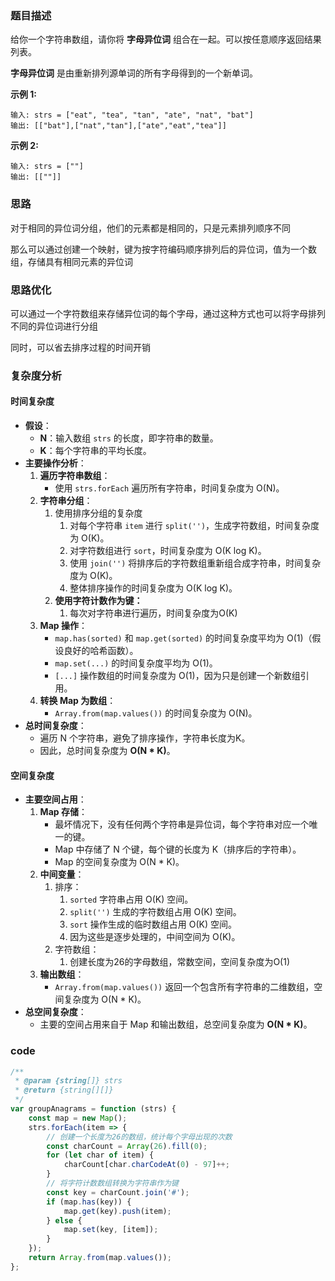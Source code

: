 ### 题目描述

给你一个字符串数组，请你将 **字母异位词** 组合在一起。可以按任意顺序返回结果列表。

**字母异位词** 是由重新排列源单词的所有字母得到的一个新单词。

**示例 1:**

```
输入: strs = ["eat", "tea", "tan", "ate", "nat", "bat"]
输出: [["bat"],["nat","tan"],["ate","eat","tea"]]
```

**示例 2:**

```
输入: strs = [""]
输出: [[""]]
```

### 思路

对于相同的异位词分组，他们的元素都是相同的，只是元素排列顺序不同

那么可以通过创建一个映射，键为按字符编码顺序排列后的异位词，值为一个数组，存储具有相同元素的异位词

### 思路优化

可以通过一个字符数组来存储异位词的每个字母，通过这种方式也可以将字母排列不同的异位词进行分组

同时，可以省去排序过程的时间开销

### 复杂度分析

#### 时间复杂度

- **假设**：
  - **N**：输入数组 `strs` 的长度，即字符串的数量。
  - **K**：每个字符串的平均长度。
- **主要操作分析**：
  1. **遍历字符串数组**：
     - 使用 `strs.forEach` 遍历所有字符串，时间复杂度为 O(N)。
  2. **字符串分组**：
     1. 使用排序分组的复杂度
        1. 对每个字符串 `item` 进行 `split('')`，生成字符数组，时间复杂度为 O(K)。
        2. 对字符数组进行 `sort`，时间复杂度为 O(K log K)。
        3. 使用 `join('')` 将排序后的字符数组重新组合成字符串，时间复杂度为 O(K)。
        4. 整体排序操作的时间复杂度为 O(K log K)。
     2. **使用字符计数作为键：**
        1. 每次对字符串进行遍历，时间复杂度为O(K)
  3. **Map 操作**：
     - `map.has(sorted)` 和 `map.get(sorted)` 的时间复杂度平均为 O(1)（假设良好的哈希函数）。
     - `map.set(...)` 的时间复杂度平均为 O(1)。
     - `[...]` 操作数组的时间复杂度为 O(1)，因为只是创建一个新数组引用。
  4. **转换 Map 为数组**：
     - `Array.from(map.values())` 的时间复杂度为 O(N)。
- **总时间复杂度**：
  - 遍历 N 个字符串，避免了排序操作，字符串长度为K。
  - 因此，总时间复杂度为 **O(N \* K)**。

#### 空间复杂度

- **主要空间占用**：
  1. **Map 存储**：
     - 最坏情况下，没有任何两个字符串是异位词，每个字符串对应一个唯一的键。
     - Map 中存储了 N 个键，每个键的长度为 K（排序后的字符串）。
     - Map 的空间复杂度为 O(N * K)。
  2. **中间变量**：
     1. 排序：
        1. `sorted` 字符串占用 O(K) 空间。
        2. `split('')` 生成的字符数组占用 O(K) 空间。
        3. `sort` 操作生成的临时数组占用 O(K) 空间。
        4. 因为这些是逐步处理的，中间空间为 O(K)。
     2. 字符数组：
        1. 创建长度为26的字母数组，常数空间，空间复杂度为O(1)
  3. **输出数组**：
     - `Array.from(map.values())` 返回一个包含所有字符串的二维数组，空间复杂度为 O(N * K)。
- **总空间复杂度**：
  - 主要的空间占用来自于 Map 和输出数组，总空间复杂度为 **O(N \* K)**。

### code

```javascript
/**
 * @param {string[]} strs
 * @return {string[][]}
 */
var groupAnagrams = function (strs) {
    const map = new Map();
    strs.forEach(item => {
        // 创建一个长度为26的数组，统计每个字母出现的次数
        const charCount = Array(26).fill(0);
        for (let char of item) {
            charCount[char.charCodeAt(0) - 97]++;
        }
        // 将字符计数数组转换为字符串作为键
        const key = charCount.join('#');
        if (map.has(key)) {
            map.get(key).push(item);
        } else {
            map.set(key, [item]);
        }
    });
    return Array.from(map.values());
};
```

